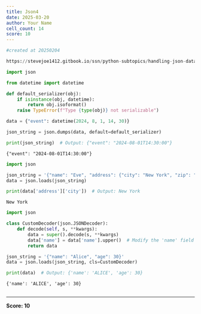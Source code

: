 ```yaml
---
title: Json4
date: 2025-03-20
author: Your Name
cell_count: 14
score: 10
---
```


```python
#created at 20250204
```


```python
https://stevejoe1412.gitbook.io/ssn/python-subtopics/handling-json-data
```


```python
import json
```


```python
from datetime import datetime
```


```python
def default_serializer(obj):
    if isinstance(obj, datetime):
        return obj.isoformat()
    raise TypeError(f"Type {type(obj)} not serializable")
```


```python
data = {"event": datetime(2024, 8, 1, 14, 30)}

json_string = json.dumps(data, default=default_serializer)

print(json_string)  # Output: {"event": "2024-08-01T14:30:00"}
```

    {"event": "2024-08-01T14:30:00"}



```python
import json
```


```python
json_string = '{"name": "Eve", "address": {"city": "New York", "zip": "10001"}}'
data = json.loads(json_string)
```


```python
print(data['address']['city'])  # Output: New York
```

    New York



```python
import json
```


```python
class CustomDecoder(json.JSONDecoder):
    def decode(self, s, **kwargs):
        data = super().decode(s, **kwargs)
        data['name'] = data['name'].upper()  # Modify the 'name' field
        return data
```


```python
json_string = '{"name": "Alice", "age": 30}'
data = json.loads(json_string, cls=CustomDecoder)
```


```python
print(data)  # Output: {'name': 'ALICE', 'age': 30}
```

    {'name': 'ALICE', 'age': 30}



```python

```


---
**Score: 10**